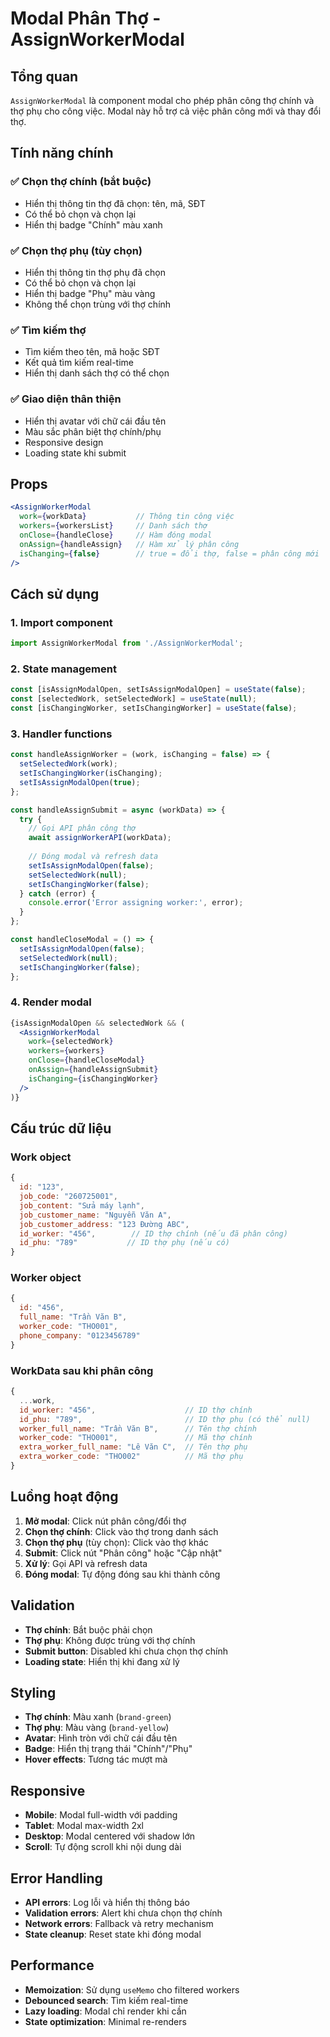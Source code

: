 # Modal Phân Thợ - AssignWorkerModal

## Tổng quan
`AssignWorkerModal` là component modal cho phép phân công thợ chính và thợ phụ cho công việc. Modal này hỗ trợ cả việc phân công mới và thay đổi thợ.

## Tính năng chính

### ✅ **Chọn thợ chính (bắt buộc)**
- Hiển thị thông tin thợ đã chọn: tên, mã, SĐT
- Có thể bỏ chọn và chọn lại
- Hiển thị badge "Chính" màu xanh

### ✅ **Chọn thợ phụ (tùy chọn)**
- Hiển thị thông tin thợ phụ đã chọn
- Có thể bỏ chọn và chọn lại
- Hiển thị badge "Phụ" màu vàng
- Không thể chọn trùng với thợ chính

### ✅ **Tìm kiếm thợ**
- Tìm kiếm theo tên, mã hoặc SĐT
- Kết quả tìm kiếm real-time
- Hiển thị danh sách thợ có thể chọn

### ✅ **Giao diện thân thiện**
- Hiển thị avatar với chữ cái đầu tên
- Màu sắc phân biệt thợ chính/phụ
- Responsive design
- Loading state khi submit

## Props

```jsx
<AssignWorkerModal
  work={workData}           // Thông tin công việc
  workers={workersList}     // Danh sách thợ
  onClose={handleClose}     // Hàm đóng modal
  onAssign={handleAssign}   // Hàm xử lý phân công
  isChanging={false}        // true = đổi thợ, false = phân công mới
/>
```

## Cách sử dụng

### 1. Import component
```jsx
import AssignWorkerModal from './AssignWorkerModal';
```

### 2. State management
```jsx
const [isAssignModalOpen, setIsAssignModalOpen] = useState(false);
const [selectedWork, setSelectedWork] = useState(null);
const [isChangingWorker, setIsChangingWorker] = useState(false);
```

### 3. Handler functions
```jsx
const handleAssignWorker = (work, isChanging = false) => {
  setSelectedWork(work);
  setIsChangingWorker(isChanging);
  setIsAssignModalOpen(true);
};

const handleAssignSubmit = async (workData) => {
  try {
    // Gọi API phân công thợ
    await assignWorkerAPI(workData);
    
    // Đóng modal và refresh data
    setIsAssignModalOpen(false);
    setSelectedWork(null);
    setIsChangingWorker(false);
  } catch (error) {
    console.error('Error assigning worker:', error);
  }
};

const handleCloseModal = () => {
  setIsAssignModalOpen(false);
  setSelectedWork(null);
  setIsChangingWorker(false);
};
```

### 4. Render modal
```jsx
{isAssignModalOpen && selectedWork && (
  <AssignWorkerModal
    work={selectedWork}
    workers={workers}
    onClose={handleCloseModal}
    onAssign={handleAssignSubmit}
    isChanging={isChangingWorker}
  />
)}
```

## Cấu trúc dữ liệu

### Work object
```jsx
{
  id: "123",
  job_code: "260725001",
  job_content: "Sửa máy lạnh",
  job_customer_name: "Nguyễn Văn A",
  job_customer_address: "123 Đường ABC",
  id_worker: "456",        // ID thợ chính (nếu đã phân công)
  id_phu: "789"           // ID thợ phụ (nếu có)
}
```

### Worker object
```jsx
{
  id: "456",
  full_name: "Trần Văn B",
  worker_code: "THO001",
  phone_company: "0123456789"
}
```

### WorkData sau khi phân công
```jsx
{
  ...work,
  id_worker: "456",                    // ID thợ chính
  id_phu: "789",                       // ID thợ phụ (có thể null)
  worker_full_name: "Trần Văn B",      // Tên thợ chính
  worker_code: "THO001",               // Mã thợ chính
  extra_worker_full_name: "Lê Văn C",  // Tên thợ phụ
  extra_worker_code: "THO002"          // Mã thợ phụ
}
```

## Luồng hoạt động

1. **Mở modal**: Click nút phân công/đổi thợ
2. **Chọn thợ chính**: Click vào thợ trong danh sách
3. **Chọn thợ phụ** (tùy chọn): Click vào thợ khác
4. **Submit**: Click nút "Phân công" hoặc "Cập nhật"
5. **Xử lý**: Gọi API và refresh data
6. **Đóng modal**: Tự động đóng sau khi thành công

## Validation

- **Thợ chính**: Bắt buộc phải chọn
- **Thợ phụ**: Không được trùng với thợ chính
- **Submit button**: Disabled khi chưa chọn thợ chính
- **Loading state**: Hiển thị khi đang xử lý

## Styling

- **Thợ chính**: Màu xanh (`brand-green`)
- **Thợ phụ**: Màu vàng (`brand-yellow`)
- **Avatar**: Hình tròn với chữ cái đầu tên
- **Badge**: Hiển thị trạng thái "Chính"/"Phụ"
- **Hover effects**: Tương tác mượt mà

## Responsive

- **Mobile**: Modal full-width với padding
- **Tablet**: Modal max-width 2xl
- **Desktop**: Modal centered với shadow lớn
- **Scroll**: Tự động scroll khi nội dung dài

## Error Handling

- **API errors**: Log lỗi và hiển thị thông báo
- **Validation errors**: Alert khi chưa chọn thợ chính
- **Network errors**: Fallback và retry mechanism
- **State cleanup**: Reset state khi đóng modal

## Performance

- **Memoization**: Sử dụng `useMemo` cho filtered workers
- **Debounced search**: Tìm kiếm real-time
- **Lazy loading**: Modal chỉ render khi cần
- **State optimization**: Minimal re-renders
